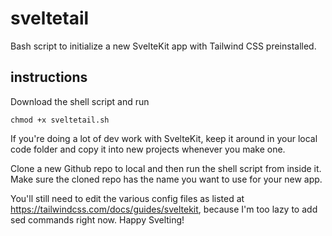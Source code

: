 # sveltetail
Bash script to initialize a new SvelteKit app with Tailwind CSS preinstalled.

## instructions

Download the shell script and run
```
chmod +x sveltetail.sh
```
If you're doing a lot of dev work with SvelteKit, keep it around in your local code folder and copy it into new projects whenever you make one.

Clone a new Github repo to local and then run the shell script from inside it. Make sure the cloned repo has the name you want to use for your new app.

You'll still need to edit the various config files as listed at https://tailwindcss.com/docs/guides/sveltekit, because I'm too lazy to add sed commands right now. 
Happy Svelting!
